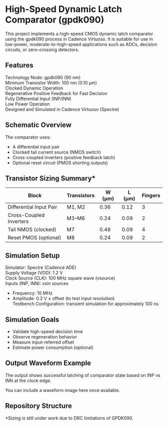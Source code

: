 # High-Speed Dynamic Latch Comparator (gpdk090)

This project implements a high-speed CMOS dynamic latch comparator using the gpdk090 process in Cadence Virtuoso. It is suitable for use in low-power, moderate-to-high-speed applications such as ADCs, decision circuits, or zero-crossing detectors.

## Features

Technology Node: gpdk090 (90 nm)  
Minimum Transistor Width: 100 nm (0.10 µm)  
Clocked Dynamic Operation  
Regenerative Positive Feedback for Fast Decision  
Fully Differential Input (INP/INN)  
Low Power Operation  
Designed and Simulated in Cadence Virtuoso (Spectre)

## Schematic Overview

The comparator uses:  
- A differential input pair  
- Clocked tail current source (NMOS switch)  
- Cross-coupled inverters (positive feedback latch)  
- Optional reset circuit (PMOS shorting outputs)

## Transistor Sizing Summary*

| Block                      | Transistors | W (µm) | L (µm) | Fingers |
|---------------------------|-------------|--------|--------|---------|
| Differential Input Pair   | M1, M2      | 0.36   | 0.12   | 3       |
| Cross-Coupled Inverters   | M3–M6       | 0.24   | 0.09   | 2       |
| Tail NMOS (clocked)       | M7          | 0.48   | 0.09   | 4       |
| Reset PMOS (optional)     | M8          | 0.24   | 0.09   | 2       |

## Simulation Setup

Simulator: Spectre (Cadence ADE)  
Supply Voltage (VDD): 1.2 V  
Clock Source (CLK): 100 MHz square wave (vsource)  
Inputs (INP, INN): vsin sources  
- Frequency: 10 MHz  
- Amplitude: 0.2 V ± offset (to test input resolution)  
Testbench Configuration: transient simulation for approximately 100 ns

## Simulation Goals

- Validate high-speed decision time  
- Observe regeneration behavior  
- Measure input-referred offset  
- Estimate power consumption (optional)

## Output Waveform Example

The output shows successful latching of comparator state based on INP vs INN at the clock edge.

You can include a waveform image here once available.

## Repository Structure

*Sizing is still under work due to DRC limitations of GPDK090.

